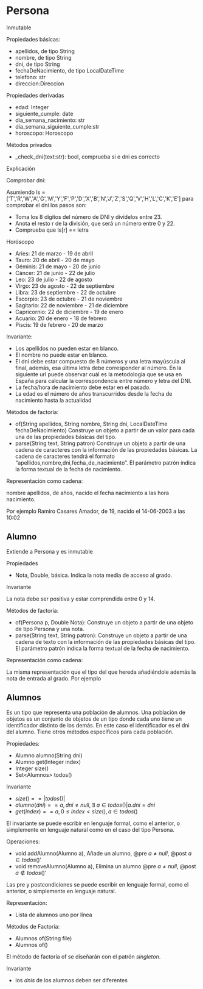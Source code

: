 # Persona 

Inmutable

Propiedades básicas:

- apellidos, de tipo String
- nombre, de tipo String
- dni, de tipo String 
- fechaDeNacimiento, de tipo LocalDateTime
- telefono: str
- direccion:Direccion 

Propiedades derivadas

- edad: Integer
- siguiente_cumple: date
- dia_semana_nacimiento: str
- dia_semana_siguiente_cumple:str
- horoscopo: Horoscopo

Métodos privados

- _check_dni(text:str): bool, comprueba si e dni es correcto

Explicación

Comprobar dni:

Asumiendo ls = ['T','R','W','A','G','M','Y','F','P','D','X','B','N','J','Z','S','Q','V','H','L','C','K','E']
para comprobar el dni los pasos son:

- Toma los 8 dígitos del número de DNI y divídelos entre 23.
- Anota el resto r de la división, que será un número entre 0 y 22.
- Comprueba que ls[r] == letra

Horóscopo
 
- Aries: 21 de marzo - 19 de abril
- Tauro: 20 de abril - 20 de mayo
- Géminis: 21 de mayo - 20 de junio
- Cáncer: 21 de junio - 22 de julio
- Leo: 23 de julio - 22 de agosto
- Virgo: 23 de agosto - 22 de septiembre
- Libra: 23 de septiembre - 22 de octubre
- Escorpio: 23 de octubre - 21 de noviembre
- Sagitario: 22 de noviembre - 21 de diciembre
- Capricornio: 22 de diciembre - 19 de enero
- Acuario: 20 de enero - 18 de febrero
- Piscis: 19 de febrero - 20 de marzo

Invariante:

- Los apellidos no pueden estar en blanco.
- El nombre no puede estar en blanco.
- El dni debe estar compuesto de 8 números y una letra mayúscula al final, además, esa última letra debe corresponder al número. En la siguiente url puede observar cuál es la metodología que se usa en España para calcular la correspondencia entre número y letra del DNI.
- La fecha/hora de nacimiento debe estar en el pasado.
- La edad es el número de años transcurridos desde la fecha de nacimiento hasta la actualidad

Métodos de factoría: 

- of(String apellidos, String nombre, String dni, LocalDateTime fechaDeNacimiento) Construye un objeto a partir de un valor para cada una de las propiedades básicas del tipo. 
- parse(String text, String patron) Construye un objeto a partir de una cadena de caracteres con la información de las propiedades básicas. La cadena de caracteres tendrá el formato “apellidos,nombre,dni,fecha_de_nacimiento”. El parámetro patrón indica la forma textual de la  fecha de nacimiento.

Representación como cadena: 

nombre apellidos, de años, nacido el fecha nacimiento a las hora nacimiento.

Por ejemplo Ramiro Casares Amador, de 19, nacido el 14-06-2003 a las 10:02

## Alumno 

Extiende a Persona  y es inmutable

Propiedades

- Nota, Double, básica. Indica la nota media de acceso al grado.

Invariante

 La nota debe ser positiva y estar comprendida entre 0 y 14.

Métodos de factoría: 

- of(Persona p, Double Nota): Construye un objeto a partir de una objeto de tipo Persona y una nota.
- parse(String text, String patron): Construye un objeto a partir de una cadena de texto con la información de las propiedades básicas del tipo. El parámetro patrón indica la forma textual de la  fecha de nacimiento.

Representación como cadena: 

La misma representación que el tipo del que hereda añadiéndole además la nota de entrada al grado.
Por ejemplo

## Alumnos

Es un tipo que representa una población de alumnos. Una población de objetos es un conjunto de objetos de un tipo donde cada uno tiene un identificador distinto de los demás. En este caso el identificador es el dni del alumno. Tiene otros métodos específicos para cada población.

Propiedades:

- Alumno alumno(String dni)
- Alumno get(Integer index)
- Integer size()
- Set\<Alumnos\> todos()

Invariante

- $size() == |todos()|$
- $alumno(dni) == a, dni \neq null, \exists \ a \in todos() | a.dni = dni$
- $get(index) == a, 0 \le index \lt size(), a \in todos()$

El invariante se puede escribir en lenguaje formal, como el anterior, o simplemente en lenguaje natural como en el caso del tipo Persona.

Operaciones:

- void addAlumno(Alumno a), Añade un alumno,  @pre $a \neq null$, @post $a \in todos()'$
- void removeAlumno(Alumno a), Elimina un alumno  @pre $a \neq null$, @post $a \notin todos()'$

Las pre y postcondiciones se puede escribir en lenguaje formal, como el anterior, o simplemente en lenguaje natural.

Representación:

- Lista de alumnos uno por línea

Métodos de Factoría:

- Alumnos of(String file)
- Alumnos of()

El método de factoría of se diseñarán con el patrón *singleton*.

Invariante

- los *dnis* de los alumnos deben ser diferentes
